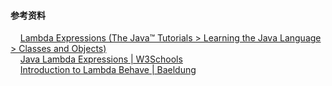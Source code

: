 #### 参考资料
&nbsp;&nbsp;&nbsp;&nbsp;[Lambda Expressions (The Java™ Tutorials > Learning the Java Language > Classes and Objects)](https://docs.oracle.com/javase/tutorial/java/javaOO/lambdaexpressions.html)  
&nbsp;&nbsp;&nbsp;&nbsp;[Java Lambda Expressions | W3Schools](https://www.w3schools.com/java/java_lambda.asp)  
&nbsp;&nbsp;&nbsp;&nbsp;[Introduction to Lambda Behave | Baeldung](https://www.baeldung.com/lambda-behave)  
